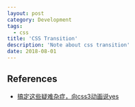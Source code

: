 ```yaml
---
layout: post
category: Development
tags:
  - css
title: 'CSS Transition'
description: 'Note about css transition'
date: 2018-08-01
---
```



## References

- [搞定这些疑难杂症，向css3动画说yes](http://imweb.io/topic/5643850eed18cc424277050e)
